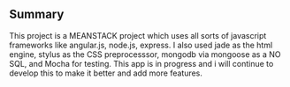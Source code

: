 ## Summary
This project is a MEANSTACK project which uses all sorts of javascript frameworks like angular.js, node.js, express. I also used jade as
the html engine, stylus as the CSS preprocesssor, mongodb via mongoose as a NO SQL, and Mocha for testing. This app is in progress and i will
continue to develop this to make it better and add more features.
